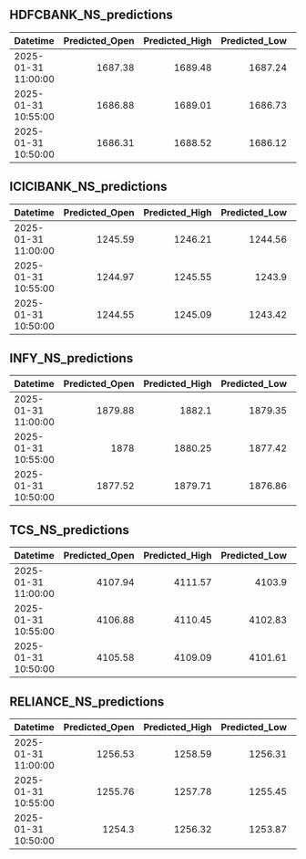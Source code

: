 ## HDFCBANK_NS_predictions
| Datetime            |   Predicted_Open |   Predicted_High |   Predicted_Low |   Predicted_Close |   Predicted_Volume |
|:--------------------|-----------------:|-----------------:|----------------:|------------------:|-------------------:|
| 2025-01-31 11:00:00 |          1687.38 |          1689.48 |         1687.24 |           1688.42 |            77867.1 |
| 2025-01-31 10:55:00 |          1686.88 |          1689.01 |         1686.73 |           1687.93 |            77843.6 |
| 2025-01-31 10:50:00 |          1686.31 |          1688.52 |         1686.12 |           1687.43 |            77324.7 |

## ICICIBANK_NS_predictions
| Datetime            |   Predicted_Open |   Predicted_High |   Predicted_Low |   Predicted_Close |   Predicted_Volume |
|:--------------------|-----------------:|-----------------:|----------------:|------------------:|-------------------:|
| 2025-01-31 11:00:00 |          1245.59 |          1246.21 |         1244.56 |           1245.9  |            63781.1 |
| 2025-01-31 10:55:00 |          1244.97 |          1245.55 |         1243.9  |           1245.24 |            61275.4 |
| 2025-01-31 10:50:00 |          1244.55 |          1245.09 |         1243.42 |           1244.77 |            59707.9 |

## INFY_NS_predictions
| Datetime            |   Predicted_Open |   Predicted_High |   Predicted_Low |   Predicted_Close |   Predicted_Volume |
|:--------------------|-----------------:|-----------------:|----------------:|------------------:|-------------------:|
| 2025-01-31 11:00:00 |          1879.88 |          1882.1  |         1879.35 |           1879.99 |            35887.5 |
| 2025-01-31 10:55:00 |          1878    |          1880.25 |         1877.42 |           1877.81 |            30244.9 |
| 2025-01-31 10:50:00 |          1877.52 |          1879.71 |         1876.86 |           1877.14 |            27184.8 |

## TCS_NS_predictions
| Datetime            |   Predicted_Open |   Predicted_High |   Predicted_Low |   Predicted_Close |   Predicted_Volume |
|:--------------------|-----------------:|-----------------:|----------------:|------------------:|-------------------:|
| 2025-01-31 11:00:00 |          4107.94 |          4111.57 |         4103.9  |           4107.81 |            14135.3 |
| 2025-01-31 10:55:00 |          4106.88 |          4110.45 |         4102.83 |           4106.65 |            14067.5 |
| 2025-01-31 10:50:00 |          4105.58 |          4109.09 |         4101.61 |           4105.16 |            14154.1 |

## RELIANCE_NS_predictions
| Datetime            |   Predicted_Open |   Predicted_High |   Predicted_Low |   Predicted_Close |   Predicted_Volume |
|:--------------------|-----------------:|-----------------:|----------------:|------------------:|-------------------:|
| 2025-01-31 11:00:00 |          1256.53 |          1258.59 |         1256.31 |           1257.07 |             107567 |
| 2025-01-31 10:55:00 |          1255.76 |          1257.78 |         1255.45 |           1256.26 |             107771 |
| 2025-01-31 10:50:00 |          1254.3  |          1256.32 |         1253.87 |           1254.82 |             107086 |


